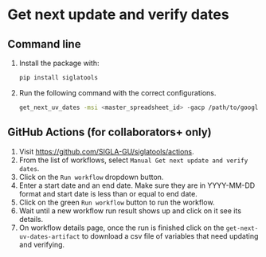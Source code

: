 # Get next update and verify dates

## Command line

1. Install the package with:

    ```bash
    pip install siglatools
    ```

2. Run the following command with the correct configurations.

    ```bash
    get_next_uv_dates -msi <master_spreadsheet_id> -gacp /path/to/google-api-credentials.json -sd <start_date> -ed <end_date>
    ```

## GitHub Actions (for collaborators+ only) 

1. Visit https://github.com/SIGLA-GU/siglatools/actions.
2. From the list of workflows, select `Manual Get next update and verify dates`.
3. Click on the `Run workflow` dropdown button.
4. Enter a start date and an end date. Make sure they are in YYYY-MM-DD format and start date is less than or equal to end date.
5. Click on the green `Run workflow` button to run the workflow.
6. Wait until a new workflow run result shows up and click on it see its details.
7. On workflow details page, once the run is finished click on the `get-next-uv-dates-artifact` to download a csv file of variables that need updating and verifying.
